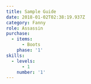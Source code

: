```yaml
---
title: Sample Guide
date: 2018-01-02T02:38:19.937Z
category: Fanny
role: Assassin
purchase:
  - items:
      - Boots
    phase: '1'
skills:
  - levels:
      - 1
    number: '1'
---
```

 


